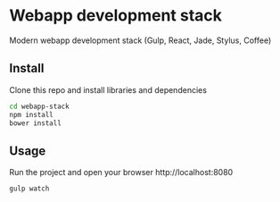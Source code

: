 Webapp development stack
=======

Modern webapp development stack (Gulp, React, Jade, Stylus, Coffee)

Install
----

Clone this repo and install libraries and dependencies

```bash
cd webapp-stack
npm install
bower install
```

Usage
----
Run the project and open your browser http://localhost:8080
```bash
gulp watch
```